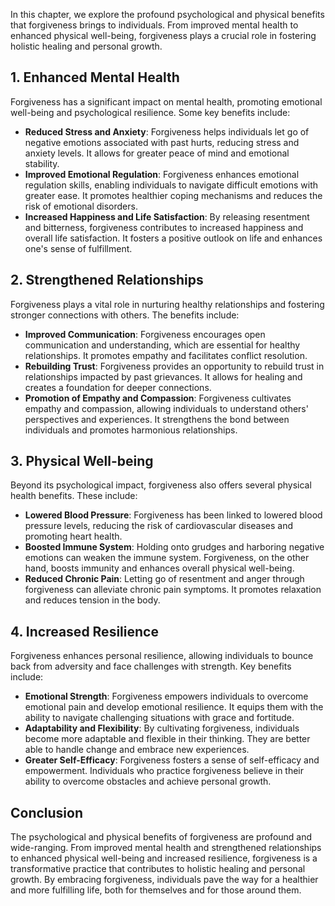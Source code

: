 
In this chapter, we explore the profound psychological and physical benefits that forgiveness brings to individuals. From improved mental health to enhanced physical well-being, forgiveness plays a crucial role in fostering holistic healing and personal growth.

**1. Enhanced Mental Health**
-----------------------------

Forgiveness has a significant impact on mental health, promoting emotional well-being and psychological resilience. Some key benefits include:

* **Reduced Stress and Anxiety**: Forgiveness helps individuals let go of negative emotions associated with past hurts, reducing stress and anxiety levels. It allows for greater peace of mind and emotional stability.
* **Improved Emotional Regulation**: Forgiveness enhances emotional regulation skills, enabling individuals to navigate difficult emotions with greater ease. It promotes healthier coping mechanisms and reduces the risk of emotional disorders.
* **Increased Happiness and Life Satisfaction**: By releasing resentment and bitterness, forgiveness contributes to increased happiness and overall life satisfaction. It fosters a positive outlook on life and enhances one's sense of fulfillment.

**2. Strengthened Relationships**
---------------------------------

Forgiveness plays a vital role in nurturing healthy relationships and fostering stronger connections with others. The benefits include:

* **Improved Communication**: Forgiveness encourages open communication and understanding, which are essential for healthy relationships. It promotes empathy and facilitates conflict resolution.
* **Rebuilding Trust**: Forgiveness provides an opportunity to rebuild trust in relationships impacted by past grievances. It allows for healing and creates a foundation for deeper connections.
* **Promotion of Empathy and Compassion**: Forgiveness cultivates empathy and compassion, allowing individuals to understand others' perspectives and experiences. It strengthens the bond between individuals and promotes harmonious relationships.

**3. Physical Well-being**
--------------------------

Beyond its psychological impact, forgiveness also offers several physical health benefits. These include:

* **Lowered Blood Pressure**: Forgiveness has been linked to lowered blood pressure levels, reducing the risk of cardiovascular diseases and promoting heart health.
* **Boosted Immune System**: Holding onto grudges and harboring negative emotions can weaken the immune system. Forgiveness, on the other hand, boosts immunity and enhances overall physical well-being.
* **Reduced Chronic Pain**: Letting go of resentment and anger through forgiveness can alleviate chronic pain symptoms. It promotes relaxation and reduces tension in the body.

**4. Increased Resilience**
---------------------------

Forgiveness enhances personal resilience, allowing individuals to bounce back from adversity and face challenges with strength. Key benefits include:

* **Emotional Strength**: Forgiveness empowers individuals to overcome emotional pain and develop emotional resilience. It equips them with the ability to navigate challenging situations with grace and fortitude.
* **Adaptability and Flexibility**: By cultivating forgiveness, individuals become more adaptable and flexible in their thinking. They are better able to handle change and embrace new experiences.
* **Greater Self-Efficacy**: Forgiveness fosters a sense of self-efficacy and empowerment. Individuals who practice forgiveness believe in their ability to overcome obstacles and achieve personal growth.

**Conclusion**
--------------

The psychological and physical benefits of forgiveness are profound and wide-ranging. From improved mental health and strengthened relationships to enhanced physical well-being and increased resilience, forgiveness is a transformative practice that contributes to holistic healing and personal growth. By embracing forgiveness, individuals pave the way for a healthier and more fulfilling life, both for themselves and for those around them.
